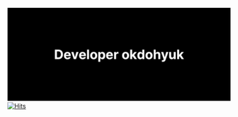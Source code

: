 [<img src="./opengraph_image.png">](https://okdohyuk.dev/)
[![Hits](https://hits.seeyoufarm.com/api/count/incr/badge.svg?url=https%3A%2F%2Fgithub.com%2Fokdohyuk&count_bg=%2379C83D&title_bg=%23555555&icon=github.svg&icon_color=%23FFFFFF&title=Hits&edge_flat=false)](https://github.com/okdohyuk)